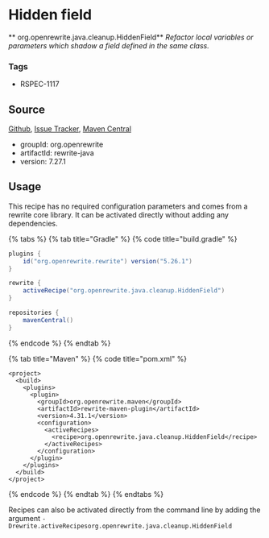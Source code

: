 # Hidden field

** org.openrewrite.java.cleanup.HiddenField**
_Refactor local variables or parameters which shadow a field defined in the same class._

### Tags

* RSPEC-1117

## Source

[Github](https://github.com/openrewrite/rewrite), [Issue Tracker](https://github.com/openrewrite/rewrite/issues), [Maven Central](https://search.maven.org/artifact/org.openrewrite/rewrite-java/7.27.1/jar)

* groupId: org.openrewrite
* artifactId: rewrite-java
* version: 7.27.1


## Usage

This recipe has no required configuration parameters and comes from a rewrite core library. It can be activated directly without adding any dependencies.

{% tabs %}
{% tab title="Gradle" %}
{% code title="build.gradle" %}
```groovy
plugins {
    id("org.openrewrite.rewrite") version("5.26.1")
}

rewrite {
    activeRecipe("org.openrewrite.java.cleanup.HiddenField")
}

repositories {
    mavenCentral()
}

```
{% endcode %}
{% endtab %}

{% tab title="Maven" %}
{% code title="pom.xml" %}
```markup
<project>
  <build>
    <plugins>
      <plugin>
        <groupId>org.openrewrite.maven</groupId>
        <artifactId>rewrite-maven-plugin</artifactId>
        <version>4.31.1</version>
        <configuration>
          <activeRecipes>
            <recipe>org.openrewrite.java.cleanup.HiddenField</recipe>
          </activeRecipes>
        </configuration>
      </plugin>
    </plugins>
  </build>
</project>
```
{% endcode %}
{% endtab %}
{% endtabs %}

Recipes can also be activated directly from the command line by adding the argument `-Drewrite.activeRecipesorg.openrewrite.java.cleanup.HiddenField`
